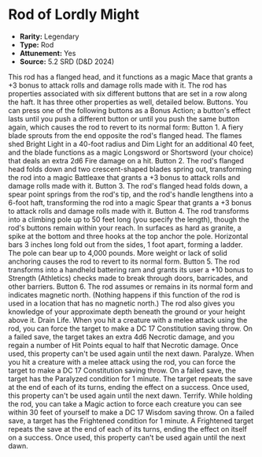 # Rod of Lordly Might

- **Rarity:** Legendary
- **Type:** Rod
- **Attunement:** Yes
- **Source:** 5.2 SRD (D&D 2024)

This rod has a flanged head, and it functions as a magic Mace that grants a +3 bonus to attack rolls and damage rolls made with it. The rod has properties associated with six different buttons that are set in a row along the haft. It has three other properties as well, detailed below. Buttons. You can press one of the following buttons as a Bonus Action; a button's effect lasts until you push a different button or until you push the same button again, which causes the rod to revert to its normal form: Button 1. A fiery blade sprouts from the end opposite the rod's flanged head. The flames shed Bright Light in a 40-foot radius and Dim Light for an additional 40 feet, and the blade functions as a magic Longsword or Shortsword (your choice) that deals an extra 2d6 Fire damage on a hit. Button 2. The rod's flanged head folds down and two crescent-shaped blades spring out, transforming the rod into a magic Battleaxe that grants a +3 bonus to attack rolls and damage rolls made with it. Button 3. The rod's flanged head folds down, a spear point springs from the rod's tip, and the rod's handle lengthens into a 6-foot haft, transforming the rod into a magic Spear that grants a +3 bonus to attack rolls and damage rolls made with it. Button 4. The rod transforms into a climbing pole up to 50 feet long (you specify the length), though the rod's buttons remain within your reach. In surfaces as hard as granite, a spike at the bottom and three hooks at the top anchor the pole. Horizontal bars 3 inches long fold out from the sides, 1 foot apart, forming a ladder. The pole can bear up to 4,000 pounds. More weight or lack of solid anchoring causes the rod to revert to its normal form. Button 5. The rod transforms into a handheld battering ram and grants its user a +10 bonus to Strength (Athletics) checks made to break through doors, barricades, and other barriers. Button 6. The rod assumes or remains in its normal form and indicates magnetic north. (Nothing happens if this function of the rod is used in a location that has no magnetic north.) The rod also gives you knowledge of your approximate depth beneath the ground or your height above it. Drain Life. When you hit a creature with a melee attack using the rod, you can force the target to make a DC 17 Constitution saving throw. On a failed save, the target takes an extra 4d6 Necrotic damage, and you regain a number of Hit Points equal to half that Necrotic damage. Once used, this property can't be used again until the next dawn. Paralyze. When you hit a creature with a melee attack using the rod, you can force the target to make a DC 17 Constitution saving throw. On a failed save, the target has the Paralyzed condition for 1 minute. The target repeats the save at the end of each of its turns, ending the effect on a success. Once used, this property can't be used again until the next dawn. Terrify. While holding the rod, you can take a Magic action to force each creature you can see within 30 feet of yourself to make a DC 17 Wisdom saving throw. On a failed save, a target has the Frightened condition for 1 minute. A Frightened target repeats the save at the end of each of its turns, ending the effect on itself on a success. Once used, this property can't be used again until the next dawn.
